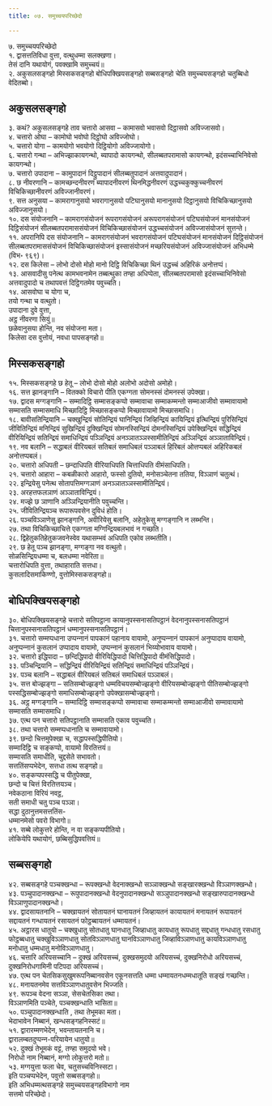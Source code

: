 ```yaml
---
title: ०७. समुच्‍चयपरिच्छेदो

---
```

७. समुच्‍चयपरिच्छेदो  
१. द्वासत्ततिविधा वुत्ता, वत्थुधम्मा सलक्खणा।  
तेसं दानि यथायोगं, पवक्खामि समुच्‍चयं॥  
२. अकुसलसङ्गहो मिस्सकसङ्गहो बोधिपक्खियसङ्गहो सब्बसङ्गहो चेति समुच्‍चयसङ्गहो चतुब्बिधो वेदितब्बो।  


## अकुसलसङ्गहो

३. कथं? अकुसलसङ्गहे ताव चत्तारो आसवा – कामासवो भवासवो दिट्ठासवो अविज्‍जासवो।  
४. चत्तारो ओघा – कामोघो भवोघो दिट्ठोघो अविज्‍जोघो।  
५. चत्तारो योगा – कामयोगो भवयोगो दिट्ठियोगो अविज्‍जायोगो।  
६. चत्तारो गन्था – अभिज्झाकायगन्थो, ब्यापादो कायगन्थो, सीलब्बतपरामासो कायगन्थो, इदंसच्‍चाभिनिवेसो कायगन्थो।  
७. चत्तारो उपादाना – कामुपादानं दिट्ठुपादानं सीलब्बतुपादानं अत्तवादुपादानं।  
८. छ नीवरणानि – कामच्छन्दनीवरणं ब्यापादनीवरणं थिनमिद्धनीवरणं उद्धच्‍चकुक्‍कुच्‍चनीवरणं विचिकिच्छानीवरणं अविज्‍जानीवरणं।  
९. सत्त अनुसया – कामरागानुसयो भवरागानुसयो पटिघानुसयो मानानुसयो दिट्ठानुसयो विचिकिच्छानुसयो अविज्‍जानुसयो।  
१०. दस संयोजनानि – कामरागसंयोजनं रूपरागसंयोजनं अरूपरागसंयोजनं पटिघसंयोजनं मानसंयोजनं दिट्ठिसंयोजनं सीलब्बतपरामाससंयोजनं विचिकिच्छासंयोजनं उद्धच्‍चसंयोजनं अविज्‍जासंयोजनं सुत्तन्ते।  
११. अपरानिपि दस संयोजनानि – कामरागसंयोजनं भवरागसंयोजनं पटिघसंयोजनं मानसंयोजनं दिट्ठिसंयोजनं सीलब्बतपरामाससंयोजनं विचिकिच्छासंयोजनं इस्सासंयोजनं मच्छरियसंयोजनं अविज्‍जासंयोजनं अभिधम्मे (विभ॰ ९६९)।  
१२. दस किलेसा – लोभो दोसो मोहो मानो दिट्ठि विचिकिच्छा थिनं उद्धच्‍चं अहिरिकं अनोत्तप्पं।  
१३. आसवादीसु पनेत्थ कामभवनामेन तब्बत्थुका तण्हा अधिप्पेता, सीलब्बतपरामासो इदंसच्‍चाभिनिवेसो अत्तवादुपादो च तथापवत्तं दिट्ठिगतमेव पवुच्‍चति।  
१४. आसवोघा च योगा च,  
तयो गन्था च वत्थुतो।  
उपादाना दुवे वुत्ता,  
अट्ठ नीवरणा सियुं॥  
छळेवानुसया होन्ति, नव संयोजना मता।  
किलेसा दस वुत्तोयं, नवधा पापसङ्गहो॥  


## मिस्सकसङ्गहो

१५. मिस्सकसङ्गहे छ हेतू – लोभो दोसो मोहो अलोभो अदोसो अमोहो।  
१६. सत्त झानङ्गानि – वितक्‍को विचारो पीति एकग्गता सोमनस्सं दोमनस्सं उपेक्खा।  
१७. द्वादस मग्गङ्गानि – सम्मादिट्ठि सम्मासङ्कप्पो सम्मावाचा सम्माकम्मन्तो सम्माआजीवो सम्मावायामो सम्मासति सम्मासमाधि मिच्छादिट्ठि मिच्छासङ्कप्पो मिच्छावायामो मिच्छासमाधि।  
१८. बावीसतिन्द्रियानि – चक्खुन्द्रियं सोतिन्द्रियं घानिन्द्रियं जिव्हिन्द्रियं कायिन्द्रियं इत्थिन्द्रियं पुरिसिन्द्रियं जीवितिन्द्रियं मनिन्द्रियं सुखिन्द्रियं दुक्खिन्द्रियं सोमनस्सिन्द्रियं दोमनस्सिन्द्रियं उपेक्खिन्द्रियं सद्धिन्द्रियं वीरियिन्द्रियं सतिन्द्रियं समाधिन्द्रियं पञ्‍ञिन्द्रियं अनञ्‍ञातञ्‍ञस्सामीतिन्द्रियं अञ्‍ञिन्द्रियं अञ्‍ञाताविन्द्रियं।  
१९. नव बलानि – सद्धाबलं वीरियबलं सतिबलं समाधिबलं पञ्‍ञाबलं हिरिबलं ओत्तप्पबलं अहिरिकबलं अनोत्तप्पबलं।  
२०. चत्तारो अधिपती – छन्दाधिपति वीरियाधिपति चित्ताधिपति वीमंसाधिपति।  
२१. चत्तारो आहारा – कबळीकारो आहारो, फस्सो दुतियो, मनोसञ्‍चेतना ततिया, विञ्‍ञाणं चतुत्थं।  
२२. इन्द्रियेसु पनेत्थ सोतापत्तिमग्गञाणं अनञ्‍ञातञ्‍ञस्सामीतिन्द्रियं।  
२३. अरहत्तफलञाणं अञ्‍ञाताविन्द्रियं।  
२४. मज्झे छ ञाणानि अञ्‍ञिन्द्रियानीति पवुच्‍चन्ति।  
२५. जीवितिन्द्रियञ्‍च रूपारूपवसेन दुविधं होति।  
२६. पञ्‍चविञ्‍ञाणेसु झानङ्गानि, अवीरियेसु बलानि, अहेतुकेसु मग्गङ्गानि न लब्भन्ति।  
२७. तथा विचिकिच्छाचित्ते एकग्गता मग्गिन्द्रियबलभावं न गच्छति।  
२८. द्विहेतुकतिहेतुकजवनेस्वेव यथासम्भवं अधिपति एकोव लब्भतीति।  
२९. छ हेतू पञ्‍च झानङ्गा, मग्गङ्गा नव वत्थुतो।  
सोळसिन्द्रियधम्मा च, बलधम्मा नवेरिता॥  
चत्तारोधिपति वुत्ता, तथाहाराति सत्तधा।  
कुसलादिसमाकिण्णो, वुत्तोमिस्सकसङ्गहो॥  


## बोधिपक्खियसङ्गहो

३०. बोधिपक्खियसङ्गहे चत्तारो सतिपट्ठाना कायानुपस्सनासतिपट्ठानं वेदनानुपस्सनासतिपट्ठानं चित्तानुपस्सनासतिपट्ठानं धम्मानुपस्सनासतिपट्ठानं।  
३१. चत्तारो सम्मप्पधाना उप्पन्‍नानं पापकानं पहानाय वायामो, अनुप्पन्‍नानं पापकानं अनुप्पादाय वायामो, अनुप्पन्‍नानं कुसलानं उप्पादाय वायामो, उप्पन्‍नानं कुसलानं भिय्योभावाय वायामो।  
३२. चत्तारो इद्धिपादा – छन्दिद्धिपादो वीरियिद्धिपादो चित्तिद्धिपादो वीमंसिद्धिपादो।  
३३. पञ्‍चिन्द्रियानि – सद्धिन्द्रियं वीरियिन्द्रियं सतिन्द्रियं समाधिन्द्रियं पञ्‍ञिन्द्रियं।  
३४. पञ्‍च बलानि – सद्धाबलं वीरियबलं सतिबलं समाधिबलं पञ्‍ञाबलं।  
३५. सत्त बोज्झङ्गा – सतिसम्बोज्झङ्गो धम्मविचयसम्बोज्झङ्गो वीरियसम्बोज्झङ्गो पीतिसम्बोज्झङ्गो पस्सद्धिसम्बोज्झङ्गो समाधिसम्बोज्झङ्गो उपेक्खासम्बोज्झङ्गो।  
३६. अट्ठ मग्गङ्गानि – सम्मादिट्ठि सम्मासङ्कप्पो सम्मावाचा सम्माकम्मन्तो सम्माआजीवो सम्मावायामो सम्मासति सम्मासमाधि।  
३७. एत्थ पन चत्तारो सतिपट्ठानाति सम्मासति एकाव पवुच्‍चति।  
३८. तथा चत्तारो सम्मप्पधानाति च सम्मावायामो।  
३९. छन्दो चित्तमुपेक्खा च, सद्धापस्सद्धिपीतियो।  
सम्मादिट्ठि च सङ्कप्पो, वायामो विरतित्तयं॥  
सम्मासति समाधीति, चुद्दसेते सभावतो।  
सत्ततिंसप्पभेदेन, सत्तधा तत्थ सङ्गहो॥  
४०. सङ्कप्पपस्सद्धि च पीतुपेक्खा,  
छन्दो च चित्तं विरतित्तयञ्‍च।  
नवेकठाना विरियं नवट्ठ,  
सती समाधी चतु पञ्‍च पञ्‍ञा।  
सद्धा दुठानुत्तमसत्ततिंस-  
धम्मानमेसो पवरो विभागो॥  
४१. सब्बे लोकुत्तरे होन्ति, न वा सङ्कप्पपीतियो।  
लोकियेपि यथायोगं, छब्बिसुद्धिपवत्तियं॥  


## सब्बसङ्गहो

४२. सब्बसङ्गहे पञ्‍चक्खन्धा – रूपक्खन्धो वेदनाक्खन्धो सञ्‍ञाक्खन्धो सङ्खारक्खन्धो विञ्‍ञाणक्खन्धो।  
४३. पञ्‍चुपादानक्खन्धा – रूपुपादानक्खन्धो वेदनुपादानक्खन्धो सञ्‍ञुपादानक्खन्धो सङ्खारुपादानक्खन्धो विञ्‍ञाणुपादानक्खन्धो।  
४४. द्वादसायतनानि – चक्खायतनं सोतायतनं घानायतनं जिव्हायतनं कायायतनं मनायतनं रूपायतनं सद्दायतनं गन्धायतनं रसायतनं फोट्ठब्बायतनं धम्मायतनं।  
४५. अट्ठारस धातुयो – चक्खुधातु सोतधातु घानधातु जिव्हाधातु कायधातु रूपधातु सद्दधातु गन्धधातु रसधातु फोट्ठब्बधातु चक्खुविञ्‍ञाणधातु सोतविञ्‍ञाणधातु घानविञ्‍ञाणधातु जिव्हाविञ्‍ञाणधातु कायविञ्‍ञाणधातु मनोधातु धम्मधातु मनोविञ्‍ञाणधातु।  
४६. चत्तारि अरियसच्‍चानि – दुक्खं अरियसच्‍चं, दुक्खसमुदयो अरियसच्‍चं, दुक्खनिरोधो अरियसच्‍चं, दुक्खनिरोधगामिनी पटिपदा अरियसच्‍चं।  
४७. एत्थ पन चेतसिकसुखुमरूपनिब्बानवसेन एकूनसत्तति धम्मा धम्मायतनधम्मधातूति सङ्खं गच्छन्ति।  
४८. मनायतनमेव सत्तविञ्‍ञाणधातुवसेन भिज्‍जति।  
४९. रूपञ्‍च वेदना सञ्‍ञा, सेसचेतसिका तथा।  
विञ्‍ञाणमिति पञ्‍चेते, पञ्‍चक्खन्धाति भासिता॥  
५०. पञ्‍चुपादानक्खन्धाति , तथा तेभूमका मता।  
भेदाभावेन निब्बानं, खन्धसङ्गहनिस्सटं॥  
५१. द्वारारम्मणभेदेन, भवन्तायतनानि च।  
द्वारालम्बतदुप्पन्‍न-परियायेन धातुयो॥  
५२. दुक्खं तेभूमकं वट्टं, तण्हा समुदयो भवे।  
निरोधो नाम निब्बानं, मग्गो लोकुत्तरो मतो॥  
५३. मग्गयुत्ता फला चेव, चतुसच्‍चविनिस्सटा।  
इति पञ्‍चप्पभेदेन, पवुत्तो सब्बसङ्गहो॥  
इति अभिधम्मत्थसङ्गहे समुच्‍चयसङ्गहविभागो नाम  
सत्तमो परिच्छेदो।  